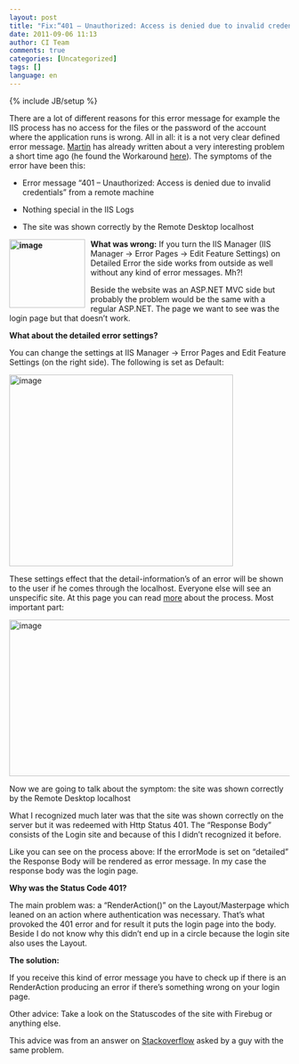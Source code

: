 ```yaml
---
layout: post
title: "Fix:“401 – Unauthorized: Access is denied due to invalid credentials“ on ASP.NET MVC & IIS 7"
date: 2011-09-06 11:13
author: CI Team
comments: true
categories: [Uncategorized]
tags: []
language: en
---
```

{% include JB/setup %}
<strong> </strong>

There are a lot of different reasons for this error message for example the IIS process has no access for the files or the password of the account where the application runs is wrong. All in all: it is a not very clear defined error message. <a href="http://www.uniquesoftware.de/Blog/de/post/2011/07/22/Access-denied-due-to-invalid-credentials-aber-nur-manchmal.aspx">Martin</a> has already written about a very interesting problem a short time ago (he found the Workaround <a href="http://blog.yeticode.co.uk/2011/03/iis7-iis-express-401-access-is-denied-due-to-invalid-credentials-issue/">here</a>). The symptoms of the error have been this:

- Error message “401 – Unauthorized: Access is denied due to invalid credentials” from a remote machine

- Nothing special in the IIS Logs

- The site was shown correctly by the Remote Desktop localhost

<strong><img style="background-image: none; margin: 0px 10px 0px 0px; padding-left: 0px; padding-right: 0px; padding-top: 0px; border: 0px;" title="image" src="{{BASE_PATH}}/assets/wp-images-de/image_thumb504.png" border="0" alt="image" width="136" height="123" align="left" />What was wrong:</strong> If you turn the IIS Manager (IIS Manager -&gt; Error Pages -&gt; Edit Feature Settings) on Detailed Error the side works from outside as well without any kind of error messages. Mh?!

Beside the website was an ASP.NET MVC side but probably the problem would be the same with a regular ASP.NET. The page we want to see was the login page but that doesn’t work.

<strong>What about the detailed error settings? </strong>

You can change the settings at IIS Manager -&gt; Error Pages and Edit Feature Settings (on the right side). The following is set as Default:

<img style="background-image: none; padding-left: 0px; padding-right: 0px; padding-top: 0px; border: 0px;" title="image" src="{{BASE_PATH}}/assets/wp-images-de/image_thumb505.png" border="0" alt="image" width="402" height="344" />

These settings effect that the detail-information’s of an error will be shown to the user if he comes through the localhost. Everyone else will see an unspecific site. At this page you can read <a href="http://learn.iis.net/page.aspx/267/how-to-use-http-detailed-errors-in-iis-70/">more</a> about the process. Most important part:

<img style="background-image: none; padding-left: 0px; padding-right: 0px; padding-top: 0px; border: 0px;" title="image" src="{{BASE_PATH}}/assets/wp-images-de/image_thumb506.png" border="0" alt="image" width="544" height="281" />

Now we are going to talk about the symptom: the site was shown correctly by the Remote Desktop localhost

What I recognized much later was that the site was shown correctly on the server but it was redeemed with Http Status 401. The “Response Body” consists of the Login site and because of this I didn’t recognized it before.

Like you can see on the process above: If the errorMode is set on “detailed” the Response Body will be rendered as error message. In my case the response body was the login page.

<strong>Why was the Status Code 401?</strong>

The main problem was: a “RenderAction()” on the Layout/Masterpage which leaned on an action where authentication was necessary. That’s what provoked the 401 error and for result it puts the login page into the body. Beside I do not know why this didn’t end up in a circle because the login site also uses the Layout.

<strong>The solution:</strong>

<strong> </strong>

If you receive this kind of error message you have to check up if there is an RenderAction producing an error if there’s something wrong on your login page.

Other advice: Take a look on the Statuscodes of the site with Firebug or anything else.

This advice was from an answer on <a href="http://serverfault.com/questions/137073/401-unauthorized-on-server-2008-r2-iis-7-5">Stackoverflow</a> asked by a guy with the same problem.
